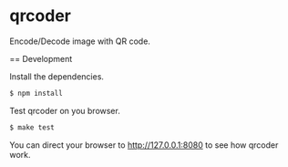 qrcoder
=======

Encode/Decode image with QR code.

== Development

Install the dependencies.
```bash
$ npm install
```

Test qrcoder on you browser.
```bash
$ make test
```
You can direct your browser to http://127.0.0.1:8080 to see how qrcoder work.